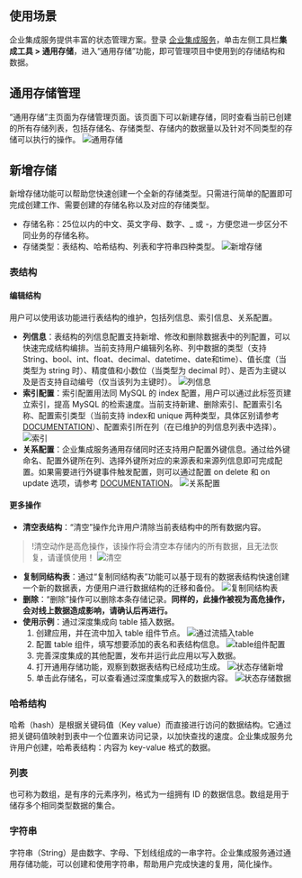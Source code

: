 

## 使用场景
企业集成服务提供丰富的状态管理方案。登录 [企业集成服务](https://console.cloud.tencent.com/eis/)，单击左侧工具栏**集成工具 > 通用存储**，进入“通用存储”功能，即可管理项目中使用到的存储结构和数据。


## 通用存储管理
“通用存储”主页面为存储管理页面。该页面下可以新建存储，同时查看当前已创建的所有存储列表，包括存储名、存储类型、存储内的数据量以及针对不同类型的存储可以执行的操作。
![通用存储](https://qcloudimg.tencent-cloud.cn/raw/4519efae231f1b9c7353d3f876cd3abc.png)

## 新增存储
新增存储功能可以帮助您快速创建一个全新的存储类型。只需进行简单的配置即可完成创建工作、需要创建的存储名称以及对应的存储类型。
- 存储名称：25位以内的中文、英文字母、数字、_ 或 -，方便您进一步区分不同业务的存储名称。
- 存储类型：表结构、哈希结构、列表和字符串四种类型。
![新增存储](https://document-1259649581.cos.ap-guangzhou.myqcloud.com/%E9%80%9A%E7%94%A8%E5%AD%98%E5%82%A8/%E6%96%B0%E5%A2%9E%E5%AD%98%E5%82%A8.png)


### 表结构
#### 编辑结构
用户可以使用该功能进行表结构的维护，包括列信息、索引信息、关系配置。
- **列信息**：表结构的列信息配置支持新增、修改和删除数据表中的列配置，可以快速完成结构编排。当前支持用户编辑列名称、列中数据的类型（支持 String、bool、int、float、decimal、datetime、date和time）、值长度（当类型为 string 时）、精度值和小数位（当类型为 decimal 时）、是否为主键以及是否支持自动编号（仅当该列为主键时）。
![列信息](https://qcloudimg.tencent-cloud.cn/raw/95bf3ab404df3a9a843976e6e35bdb4d.png)
- **索引配置**：索引配置用法同 MySQL 的 index 配置，用户可以通过此标签页建立索引，提高 MySQL 的检索速度。当前支持新建、删除索引、配置索引名称、配置索引类型（当前支持 index和 unique 两种类型，具体区别请参考 [DOCUMENTATION](https://dev.mysql.com/doc/refman/8.0/en/create-index.html)）、配置索引所在列（在已维护的列信息列表中选择）。
![索引](https://qcloudimg.tencent-cloud.cn/raw/d1b6176bf0412d2dcae4743c0e35dd11.png)
- **关系配置**：企业集成服务通用存储同时还支持用户配置外键信息。通过给外键命名、配置外键所在列、选择外键所对应的来源表和来源列信息即可完成配置。如果需要进行外键事件触发配置，则可以通过配置 on delete 和 on update 选项，请参考 [DOCUMENTATION](https://dev.mysql.com/doc/refman/8.0/en/create-index.html)。
![关系配置](https://qcloudimg.tencent-cloud.cn/raw/7786a3f067fbe0115852096f81026505.png)
#### 更多操作
- **清空表结构**：“清空”操作允许用户清除当前表结构中的所有数据内容。
>!清空动作是高危操作，该操作将会清空本存储内的所有数据，且无法恢复，请谨慎使用！
![清空](https://document-1259649581.cos.ap-guangzhou.myqcloud.com/%E9%80%9A%E7%94%A8%E5%AD%98%E5%82%A8/%E6%B8%85%E7%A9%BA.png)
- **复制同结构表**：通过“复制同结构表”功能可以基于现有的数据表结构快速创建一个新的数据表，方便用户进行数据结构的迁移和备份。
![复制同结构表](https://document-1259649581.cos.ap-guangzhou.myqcloud.com/%E9%80%9A%E7%94%A8%E5%AD%98%E5%82%A8/%E5%A4%8D%E5%88%B6%E5%90%8C%E7%BB%93%E6%9E%84%E8%A1%A8.png)
- **删除**：“删除”操作可以删除本条存储记录。**同样的，此操作被视为高危操作，会对线上数据造成影响，请确认后再进行。**
- **使用示例**：通过深度集成向 table 插入数据。
  1. 创建应用，并在流中加入 table 组件节点。
![通过流插入table](https://document-1259649581.cos.ap-guangzhou.myqcloud.com/%E9%80%9A%E7%94%A8%E5%AD%98%E5%82%A8/%E9%80%9A%E8%BF%87%E6%B5%81%E6%8F%92%E5%85%A5table.png)
  2. 配置 table 组件，填写想要添加的表名和表结构信息。
![table组件配置](https://document-1259649581.cos.ap-guangzhou.myqcloud.com/%E9%80%9A%E7%94%A8%E5%AD%98%E5%82%A8/table%E7%BB%84%E4%BB%B6%E9%85%8D%E7%BD%AE.png)
  3. 完善深度集成的其他配置，发布并运行此应用以写入数据。
  4. 打开通用存储功能，观察到数据表结构已经成功生成。
![状态存储新增](https://qcloudimg.tencent-cloud.cn/raw/c93a3adbb634555ba5fa4b2858d3999a.png)
  5. 单击此存储名，可以查看通过深度集成写入的数据内容。
![状态存储数据](https://qcloudimg.tencent-cloud.cn/raw/05eb1956e7b1c551da304f63e1fb9cef.png)

### 哈希结构
哈希（hash）是根据关键码值（Key value）而直接进行访问的数据结构。它通过把关键码值映射到表中一个位置来访问记录，以加快查找的速度。企业集成服务允许用户创建，哈希表结构：内容为 key-value 格式的数据。

### 列表
也可称为数组，是有序的元素序列，格式为一组拥有 ID 的数据信息。数组是用于储存多个相同类型数据的集合。

### 字符串
字符串（String）是由数字、字母、下划线组成的一串字符。企业集成服务通过通用存储功能，可以创建和使用字符串，帮助用户完成快速的复用，简化操作。





